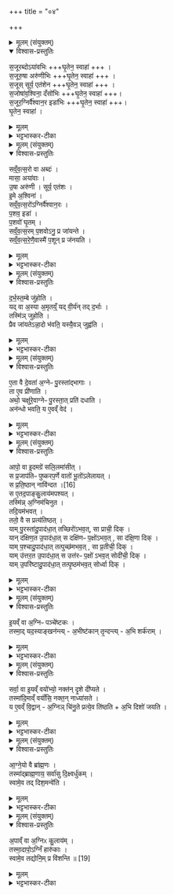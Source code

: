 +++
title = "०४"

+++


<details><summary>मूलम् (संयुक्तम्)</summary>

स॒जूरब्दोऽया॑वभिस्स॒जूरु॒षा अरु॑णीभिस्स॒जूस्सूर्य॒ एत॑शेन स॒जोषा॑व॒श्विना॒ दँसो॑भिस्स॒जूर॒ग्निर्वै॑श्वान॒र इडा॑भिर्घृ॒तेन॒ स्वाहा॑
</details>

<details open><summary>विश्वास-प्रस्तुतिः</summary>

स॒जूरब्दोऽया॑वभिः   +++घृ॒तेन॒ स्वाहा॑ +++ ।  
स॒जूरु॒षा अरु॑णीभिः  +++घृ॒तेन॒ स्वाहा॑ +++ ।  
स॒जूस् सूर्य॒ एत॑शेन  +++घृ॒तेन॒ स्वाहा॑ +++ ।  
स॒जोषा॑व॒श्विना॒ दँसो॑भिः  +++घृ॒तेन॒ स्वाहा॑ +++।  
स॒जूर॒ग्निर्वै॑श्वान॒र इडा॑भिः  +++घृ॒तेन॒ स्वाहा॑ +++।  
घृ॒तेन॒ स्वाहा॑ ।  
</details>

<details><summary>मूलम्</summary>

स॒जूरब्दोऽया॑वभिः   +++घृ॒तेन॒ स्वाहा॑ +++ ।  
स॒जूरु॒षा अरु॑णीभिः  +++घृ॒तेन॒ स्वाहा॑ +++ ।  
स॒जूस् सूर्य॒ एत॑शेन  +++घृ॒तेन॒ स्वाहा॑ +++ ।  
स॒जोषा॑व॒श्विना॒ दँसो॑भिः  +++घृ॒तेन॒ स्वाहा॑ +++।  
स॒जूर॒ग्निर्वै॑श्वान॒र इडा॑भिः  +++घृ॒तेन॒ स्वाहा॑ +++।  
घृ॒तेन॒ स्वाहा॑ ।  
</details>

<details><summary>भट्टभास्कर-टीका</summary>

1दर्भस्तम्बे स्नुवाहुतीरभिजुहेति - सजूरब्द इत्यादिभिः ॥ वाक्यस्यापरिसमाप्तत्वात् घृतेन स्वाहेति सर्वत्रानुषज्यते । सर्वा एकपदाः त्रिष्टुभः । अन्त्याधिकाक्षरा । केचिद्व्रतेनेत्यस्मादनुषङ्गाद्याश्चतस्रो गायत्रीराहुः । सजूस्समानप्रीतिरब्दः संवत्सरः । केन अयावभिः मासैः ते हि संवत्सरान्न यान्ति । तादृशो ह्यब्दः प्रजानां समृद्ध्यै भवति । 'संवत्सरो वा अब्दो मासा अयावाः' इति ब्राह्मणम् । यातेः 'आतो मनिन्' इति वनिप् । ब्राह्मणे त्वौणादिको वप्रत्ययः । जुषेः क्विपि 'ससजुषोरुः' इति रुत्वम् । 'समानस्य छन्दसि' इति सभावः, 'परादिश्छन्दसि' इत्युत्तरपदान्तोदात्तत्वम् । सजूरब्दो यावभिर्यथा भवति तदनुरूपं घृतेन स्वाहुतं करोति दर्भस्तम्बमभिजुहोति । एतेन शिष्टं व्याख्यातम् । उषाः प्रसिद्धाः अरुण्यो गावः ता हि तत्र मोदन्ते । सा च तादृशी प्रजानां भूतये भवति । एतशेन श्वेतेन सजूस्सूर्यः प्रजानां पुष्ट्यै भवति । अश्विनौ द्यावापृथिव्यौ व्यापकेनादित्येन तद्वत्यौ । 'इमे अश्विना' इति च ब्राह्मणम् । अश्वित्वेन स्तुतेः पुल्लिङ्गता । तौ सजोषसौ दंसोभि. आश्चर्थकर्मभिर्जन्तुभिः सजोषाः वैश्यानरोग्निस्संवत्सरात्मा इडाभिः पशुभिस्सजूः ॥
</details>

<details><summary>मूलम् (संयुक्तम्)</summary>

सव्ँवत्स॒रो वा अब्दो॒ मासा॒ अया॑वा उ॒षा अरु॑णी॒ सूर्य॒ एत॑श इ॒मे अ॒श्विना॑ सव्ँवत्स॒रो॑ऽग्निर्वै॑श्वान॒रᳶ प॒शव॒ इडा॑ प॒शवो॑ घृ॒तँ सव्ँ॑वत्स॒रम्प॒शवोऽनु॒ प्र जा॑यन्ते सव्ँवत्स॒रेणै॒वास्मै॑ प॒शून्प्र ज॑नयति
</details>

<details open><summary>विश्वास-प्रस्तुतिः</summary>

सव्ँ॒व॒त्स॒रो वा अब्दः॑ ।  
मासा॒ अया॑वाः ।  
उ॒षा अरु॑णी । सूर्य॒ एत॑शः ।  
इ॒मे अ॒श्विना॑ ।  
सव्ँ॒व॒त्स॒रो॑ऽग्निर्वै॑श्वान॒रः ।  
प॒शव॒ इडा॑ ।  
प॒शवो॑ घृ॒तम् ।  
सव्ँ॒व॒त्स॒रम् प॒शवोऽनु॒ प्र जा॑यन्ते ।  
सव्ँ॒व॒त्स॒रे॒णै॒वास्मै॑ प॒शून् प्र ज॑नयति ।  
</details>

<details><summary>मूलम्</summary>

सव्ँ॒व॒त्स॒रो वा अब्दः॑ ।  
मासा॒ अया॑वाः ।  
उ॒षा अरु॑णी । सूर्य॒ एत॑शः ।  
इ॒मे अ॒श्विना॑ ।  
सव्ँ॒व॒त्स॒रो॑ऽग्निर्वै॑श्वान॒रः ।  
प॒शव॒ इडा॑ ।  
प॒शवो॑ घृ॒तम् ।  
सव्ँ॒व॒त्स॒रम् प॒शवोऽनु॒ प्र जा॑यन्ते ।  
सव्ँ॒व॒त्स॒रे॒णै॒वास्मै॑ प॒शून् प्र ज॑नयति ।  
</details>

<details><summary>भट्टभास्कर-टीका</summary>

2अत्रैव ब्राह्मणं - संवत्सरो वा इत्यादि ॥ पदद्वयं व्याचष्टे - संवत्सरो वा अब्दो मासा अयावा इति । उषा अरुणीः सूर्य एतश इति । स्वरूपमात्रोपादानेन निगदसिद्वा एवैत इति दर्शयति । इमे इति । इयं चासौ च इमे द्यावापृथिव्यौ । 'त्यदादीनां यत्परम्' इतीदमश्शेषः । संवत्सरोग्निरित्यादि । गतम् । पशवो घृतमिति । तद्धेतुत्वात् संवत्सरमनुप्रजायन्ते पशवः । लक्षणेऽनोः कर्मप्रवचनीयत्वम् । संवत्सरेणेति । संवत्सरत्वाद्वैश्वानरस्य अग्नेः ॥
</details>

<details><summary>मूलम् (संयुक्तम्)</summary>

दर्भस्त॒म्बे जु॑होति॒ यत् [15]  
वा अ॒स्या अ॒मृतय्ँ॒यद्वी॒र्य॑न्तद्द॒र्भास्तस्मि॑ञ्जुहोति॒ प्रैव जा॑यतेऽन्ना॒दो भ॑वति॒ यस्यै॒वञ्जुह्व॑त्य्...
</details>

<details open><summary>विश्वास-प्रस्तुतिः</summary>

द॒र्भ॒स्त॒म्बे जु॑होति ।  
यद् वा अ॒स्या अ॒मृतय्ँ॒ यद् वी॒र्य॑न् तद् द॒र्भाः ।  
तस्मि॑ञ् जुहोति ।  
प्रैव जा॑यतेऽन्ना॒दो भ॑वति॒ यस्यै॒वञ् जुह्व॑ति ।  
</details>

<details><summary>मूलम्</summary>

द॒र्भ॒स्त॒म्बे जु॑होति ।  
यद् वा अ॒स्या अ॒मृतय्ँ॒ यद् वी॒र्य॑न् तद् द॒र्भाः ।  
तस्मि॑ञ् जुहोति ।  
प्रैव जा॑यतेऽन्ना॒दो भ॑वति॒ यस्यै॒वञ् जुह्व॑ति ।  
</details>

<details><summary>भट्टभास्कर-टीका</summary>

3दर्भस्तम्ब इति ॥ एतैर्मन्त्रैः । यद्वा इत्यादि । गतम् । अमृतं अमरणहेतुः ॥
</details>

<details><summary>मूलम् (संयुक्तम्)</summary>

ए॒ता वै दे॒वता॑ अ॒ग्नेᳶ पु॒रस्ता॑द्भागा॒स्ता ए॒व प्री॑णा॒त्यथो॒ चक्षु॑रे॒वाग्नेᳶ पु॒रस्ता॒त्प्रति॑ दधा॒त्यन॑न्धो भवति॒ य ए॒वव्ँ वेद...
</details>

<details open><summary>विश्वास-प्रस्तुतिः</summary>

ए॒ता वै दे॒वता॑ अ॒ग्नेᳶ पु॒रस्ता॑द्भागाः ।  
ता ए॒व प्री॑णाति ।  
अथो॒ चक्षु॑रे॒वाग्नेᳶ पु॒रस्ता॒त् प्रति॑ दधाति ।  
अन॑न्धो भवति॒ य ए॒वव्ँ वेद॑ ।  
</details>

<details><summary>मूलम्</summary>

ए॒ता वै दे॒वता॑ अ॒ग्नेᳶ पु॒रस्ता॑द्भागाः ।  
ता ए॒व प्री॑णाति ।  
अथो॒ चक्षु॑रे॒वाग्नेᳶ पु॒रस्ता॒त् प्रति॑ दधाति ।  
अन॑न्धो भवति॒ य ए॒वव्ँ वेद॑ ।  
</details>

<details><summary>भट्टभास्कर-टीका</summary>

4एता वा इति ॥ अब्दादयो देवता अग्नेरपि पूर्वभागभाजः ताः प्रीणयत्यनेन होमेन । अपि च पुरस्ताद्धोमेनाग्नेः चक्षुः प्रतिदधाति । एवं वेदिताऽप्यनन्धो भवति, कि पुनः कर्ता ॥
</details>

<details><summary>मूलम् (संयुक्तम्)</summary>

आपो॒ वा इ॒दमग्रे॑ सलि॒लमा॑सी॒त्स प्र॒जाप॑तिᳶ पुष्करप॒र्णे वातो॑ भू॒तो॑ऽलेलाय॒त्सः [16]  
प्र॒ति॒ष्ठान्नावि॑न्द॒त स ए॒तद॒पाङ्कु॒लाय॑मपश्य॒त्तस्मि॑न्न॒ग्निम॑चिनुत॒ तदि॒यम॑भव॒त्ततो॒ वै स प्रत्य॑तिष्ठ॒द्याम्पु॒रस्ता॑दु॒पाद॑धा॒त्तच्छिरो॑ऽभव॒त्सा प्राची॒ दिग्यान्द॑क्षिण॒त उ॒पाद॑धा॒त्स दक्षि॑णᳶ प॒क्षो॑ऽभव॒त्सा द॑क्षि॒णा दिग्याम्प॒श्चादु॒पाद॑धा॒त्तत्पुच्छ॑मभव॒त्सा प्र॒तीची॒ दिग्यामु॑त्तर॒त उ॒पाद॑धात् [17]  
स उत्त॑रᳶ प॒क्षो॑ऽभव॒त्सोदी॑ची॒ दिग्यामु॒परि॑ष्टादु॒पाद॑धा॒त्तत्पृ॒ष्ठम॑भव॒त्सोर्ध्वा दिग्...
</details>

<details open><summary>विश्वास-प्रस्तुतिः</summary>

आपो॒ वा इ॒दमग्रे॑ सलि॒लमा॑सीत् ।  
स प्र॒जाप॑तिᳶ पुष्करप॒र्णे वातो॑ भू॒तो॑ऽलेलायत् ।  
स प्र॒ति॒ष्ठान् नावि॑न्दत ।[16]  
स ए॒तद॒पाङ्कु॒लाय॑मपश्यत् ।  
तस्मि॑न्न् अ॒ग्निम॑चिनुत ।  
तदि॒यम॑भवत् ।  
ततो॒ वै स प्रत्य॑तिष्ठत् ।  
याम् पु॒रस्ता॑दु॒पाद॑धा॒त् तच्छिरो॑ऽभव॒त्, सा प्राची॒ दिक् ।  
यान् द॑क्षिण॒त उ॒पाद॑धा॒त् स दक्षि॑णᳶ प॒क्षो॑ऽभव॒त् , सा द॑क्षि॒णा दिक् ।  
याम् प॒श्चादु॒पाद॑धा॒त् तत्पुच्छ॑मभव॒त् , सा प्र॒तीची॒ दिक् ।  
याम् उ॑त्तर॒त उ॒पाद॑धा॒त् स उत्त॑रᳶ प॒क्षो॑ ऽभव॒त् सोदी॑ची॒ दिक् ।  
याम् उ॒परि॑ष्टादु॒पाद॑धा॒त् तत्पृ॒ष्ठम॑भव॒त् सोर्ध्वा दिक् ।  
</details>

<details><summary>मूलम्</summary>

आपो॒ वा इ॒दमग्रे॑ सलि॒लमा॑सीत् ।  
स प्र॒जाप॑तिᳶ पुष्करप॒र्णे वातो॑ भू॒तो॑ऽलेलायत् ।  
स प्र॒ति॒ष्ठान् नावि॑न्दत ।[16]  
स ए॒तद॒पाङ्कु॒लाय॑मपश्यत् ।  
तस्मि॑न्न् अ॒ग्निम॑चिनुत ।  
तदि॒यम॑भवत् ।  
ततो॒ वै स प्रत्य॑तिष्ठत् ।  
याम् पु॒रस्ता॑दु॒पाद॑धा॒त् तच्छिरो॑ऽभव॒त्, सा प्राची॒ दिक् ।  
यान् द॑क्षिण॒त उ॒पाद॑धा॒त् स दक्षि॑णᳶ प॒क्षो॑ऽभव॒त् , सा द॑क्षि॒णा दिक् ।  
याम् प॒श्चादु॒पाद॑धा॒त् तत्पुच्छ॑मभव॒त् , सा प्र॒तीची॒ दिक् ।  
याम् उ॑त्तर॒त उ॒पाद॑धा॒त् स उत्त॑रᳶ प॒क्षो॑ ऽभव॒त् सोदी॑ची॒ दिक् ।  
याम् उ॒परि॑ष्टादु॒पाद॑धा॒त् तत्पृ॒ष्ठम॑भव॒त् सोर्ध्वा दिक् ।  
</details>

<details><summary>भट्टभास्कर-टीका</summary>

5आपो वा इत्यादि ॥ चित्यत्वेन पृथिव्यास्स्तुतिः । इदं विश्वं अग्रे आदौ सलिलमात्रमासीत् प्रत्यस्तमितसमस्तविकारं सर्वमादौ सलिलमेवासीत् । यदिदमब्विकारं सर्वं आदौ सलिलमेवासीत् । तदानीं प्रजापतिः पुष्करपर्णे पद्मपत्रे तत्प्रभवे वातो भूतः वात इव भूत्वा अलेलायात् । लीयतेर्यङ्लुगन्तात् लुङि व्यत्ययेन शप्, वृद्धिश्च । लेलेतिवा कण्ड्वादिः । तदानीं प्रतिष्ठामवस्थितां नाविन्दत नालभत पुष्करपर्णस्य लोलत्वादात्मनश्च वातभूतत्वात् । स तदानीमेव अपां कुलायं शैवलमित्यपश्यत् फेनमित्यमन्यत । तस्मिन्नग्निमचिनुत तदियं पृथिवी जाता । प्रजापतिश्च तत्र प्रतिष्ठितोऽभवत् । तत्र यामिष्टकां पूर्वस्यां दिश्युपादधात् तदस्याग्नेश्शिरोभवत् प्रथमोऽत्पन्नत्वात् । ततः प्रभृति सा प्राची दिगासीत् । यां दक्षिणत इत्यादि । गतम् ॥
</details>

<details><summary>मूलम् (संयुक्तम्)</summary>

इ॒यव्ँ वा अ॒ग्निᳶ पञ्चे॑ष्टक॒स्तस्मा॒द्यद॒स्याङ्खन॑न्त्य॒भीष्ट॑कान्तृ॒न्दन्त्य॒भि शर्क॑राँ॒...
</details>

<details open><summary>विश्वास-प्रस्तुतिः</summary>

इ॒यव्ँ  वा अ॒ग्निᳶ पञ्चे॑ष्टकः ।  
तस्मा॒द् यद॒स्याङ्खन॑न्त्य् - अ॒भीष्ट॑कान् तृ॒न्दन्त्य् - अ॒भि शर्क॑राम् ।  
</details>

<details><summary>मूलम्</summary>

इ॒यव्ँ  वा अ॒ग्निᳶ पञ्चे॑ष्टकः ।  
तस्मा॒द् यद॒स्याङ्खन॑न्त्य् - अ॒भीष्ट॑कान् तृ॒न्दन्त्य् - अ॒भि शर्क॑राम् ।  
</details>

<details><summary>भट्टभास्कर-टीका</summary>

6इयं वा इति ॥ इयं पृथिवी पञ्चेष्टकोग्निः तस्मादस्यां यत्खनन्ति तदिष्टकामभिक्रन्दन्ति पूर्वं प्रजापतिनोपहितामच्छिद्रं यन्ति । उ तृदिर् हिंसानादरयोः, रौधादिकः । अभिशर्करामिति । तृन्दन्तीत्येव ॥
</details>

<details><summary>मूलम् (संयुक्तम्)</summary>

सर्वा॒ वा इ॒यव्ँवयो॑भ्यो॒ नक्त॑न्दृ॒शे दी॑प्यते॒ तस्मा॑दि॒माव्ँवयाँ॑सि॒ नक्त॒न्नाध्या॑सते॒ य ए॒वव्ँवि॒द्वान॒ग्निञ्चि॑नु॒ते प्रत्ये॒व [18]  
ति॒ष्ठ॒त्य॒भि दिशो॑ जयत्य्...
</details>

<details open><summary>विश्वास-प्रस्तुतिः</summary>

सर्वा॒ वा इ॒यव्ँ वयो॑भ्यो॒ नक्त॑न् दृ॒शे दी॑प्यते ।  
तस्मा॑दि॒माव्ँ वयाँ॑सि॒ नक्त॒न् नाध्या॑सते ।  
य ए॒वव्ँ वि॒द्वान् - अ॒ग्निञ् चि॑नु॒ते प्रत्ये॒व ति॑ष्ठति + अ॒भि दिशो॑ जयति ।  
</details>

<details><summary>मूलम्</summary>

सर्वा॒ वा इ॒यव्ँ वयो॑भ्यो॒ नक्त॑न् दृ॒शे दी॑प्यते ।  
तस्मा॑दि॒माव्ँ वयाँ॑सि॒ नक्त॒न् नाध्या॑सते ।  
य ए॒वव्ँ वि॒द्वान् - अ॒ग्निञ् चि॑नु॒ते प्रत्ये॒व ति॑ष्ठति + अ॒भि दिशो॑ जयति ।  
</details>

<details><summary>भट्टभास्कर-टीका</summary>

7इदानीं पृथिव्या अग्नित्वं लोकवृत्तान्तेन विप्रतिपन्नान् प्रति समर्थयते - सर्वा वा इति ॥ सर्वेयं पृथिवी रात्रौ पक्षिभ्यो दीप्यते प्रकाशते दृशे द्रष्टुं यथा सर्वां पृथिवीं वयांसि पश्यन्ति । तस्मादिमां रात्रौ नाध्यासते वयांसि वृक्षादावेव शेरते भयात् । तस्मादेवं ज्ञात्वा चिन्वानः प्रतितिष्ठत्येव, दिशश्चाभिजयति ॥
</details>

<details><summary>मूलम् (संयुक्तम्)</summary>

आग्ने॒यो वै ब्रा॑ह्म॒णस्तस्मा॑द्ब्राह्म॒णाय॒ सर्वा॑सु दि॒क्ष्वर्धु॑कँ॒ स्वामे॒व तद्दिश॒मन्वे॑त्य्...
</details>

<details open><summary>विश्वास-प्रस्तुतिः</summary>

आ॒ग्ने॒यो वै ब्रा॑ह्म॒णः ।  
तस्मा॑द्ब्राह्म॒णाय॒ सर्वा॑सु दि॒क्ष्वर्धु॑कम् ।  
स्वामे॒व तद् दिश॒मन्वे॑ति ।  
</details>

<details><summary>मूलम्</summary>

आ॒ग्ने॒यो वै ब्रा॑ह्म॒णः ।  
तस्मा॑द्ब्राह्म॒णाय॒ सर्वा॑सु दि॒क्ष्वर्धु॑कम् ।  
स्वामे॒व तद् दिश॒मन्वे॑ति ।  
</details>

<details><summary>भट्टभास्कर-टीका</summary>

8आग्नेयो वा इत्यादि ॥ उक्तं 'इयं वा अग्निः' इति । यस्मादेवं तस्मादाग्नेयस्य अग्निना सहोत्पन्नत्वात् नित्यमग्निना सम्बन्धोऽस्य ब्राह्मणस्य । 'सर्वत्राग्निकलिभ्याम्' इति ढक् । सर्वासु दिक्षु गमनमर्धुकम् ऋद्धिशीलमग्नित्वात् सर्वासां दिशाम् । तदेवाह - स्वामेव आत्मभूतामेव दिशमत्येति अनु गच्छति । स्वार्थिक उकञ् ॥
</details>

<details><summary>मूलम् (संयुक्तम्)</summary>

अ॒पाव्ँ वा अ॒ग्निᳵ कु॒लाय॒न्तस्मा॒दापो॒ऽग्निँ हारु॑का॒स्स्वामे॒व तद्योनि॒म्प्र वि॑शन्ति ॥ [19]  
</details>

<details open><summary>विश्वास-प्रस्तुतिः</summary>

अ॒पाव्ँ वा अ॒ग्निᳵ कु॒लाय॑म् ।  
तस्मा॒दापो॒ऽग्निँ हारु॑काः ।  
स्वामे॒व तद्योनि॒म् प्र वि॑शन्ति ॥ [19]  
</details>

<details><summary>मूलम्</summary>

अ॒पाव्ँ वा अ॒ग्निᳵ कु॒लाय॑म् ।  
तस्मा॒दापो॒ऽग्निँ हारु॑काः ।  
स्वामे॒व तद्योनि॒म् प्र वि॑शन्ति ॥ [19]  
</details>

<details><summary>भट्टभास्कर-टीका</summary>

9अपां वा इत्यादि ॥ उक्तमेवार्थं प्रत्यक्षेण समर्थयते । यस्मादपामग्निः कुलायं निवासस्थानं उक्तेन न्यायेन पृथिव्या अग्नित्वात् तादर्थ्याद्वा अपां 'अग्नेरापः' इति ततो निर्गतत्वात् । तस्मादापोऽग्निं हारुकाः अग्निं हुत्वा तमनुप्रविशन्तीः पश्याम औष्ण्योपलम्भात् पृथिवीं चानुप्रविशन्तीः पश्यामः । पूर्ववदुकञ्, 'न लोकाव्यय' इति षष्ठीप्रतिषेधः । ततः स्वामेव योनिं निवासं कारणं वा अनुप्रविशन्ति । तस्मादुपपन्नमस्याग्नित्वमिति ॥


इति पञ्चमकाण्डे षष्ठप्रश्ने चतुर्थोनुवाकः ॥  
</details>
